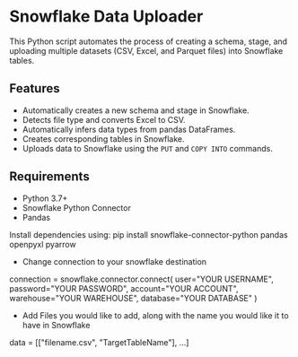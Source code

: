 # Snowflake Data Uploader

This Python script automates the process of creating a schema, stage, and uploading multiple datasets (CSV, Excel, and Parquet files) into Snowflake tables.

## Features

- Automatically creates a new schema and stage in Snowflake.
- Detects file type and converts Excel to CSV.
- Automatically infers data types from pandas DataFrames.
- Creates corresponding tables in Snowflake.
- Uploads data to Snowflake using the `PUT` and `COPY INTO` commands.

## Requirements

- Python 3.7+
- Snowflake Python Connector
- Pandas

Install dependencies using:
pip install snowflake-connector-python pandas openpyxl pyarrow

- Change connection to your snowflake destination

connection = snowflake.connector.connect(
    user="YOUR USERNAME",
    password="YOUR PASSWORD",
    account="YOUR ACCOUNT",
    warehouse="YOUR WAREHOUSE",
    database="YOUR DATABASE"
)

- Add Files you would like to add, along with the name you would like it to have in Snowflake

data = [["filename.csv", "TargetTableName"], ...]
